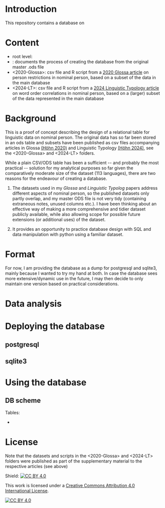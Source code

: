 # Introduction

This repository contains a database on 


# Content

- root level:
- <db-creation-notes>: documents the process of creating the database from the original master .ods file
- <2020-Glossa>: csv file and R script from a [2020 Glossa article](https://doi.org/10.5334/gjgl.1121) on person restrictions in nominal person, based on a subset of the data in the main database
- <2024-LT>: csv file and R script from a [2024 Linguistic Typology article](https://doi.org/10.1515/lingty-2023-0080) on word order correlations in nominal person, based on a (larger) subset of the data represented in the main database


# Background

This is a proof of concept describing the design of a relational table for linguistic data on nominal person. The original data has so far been stored in an ods table and subsets have been published as csv files accompanying articles in Glossa [(Höhn 2020)](https://doi.org/10.5334/gjgl.1121) and Linguistic Typology [(Höhn 2024)](https://doi.org/10.1515/lingty-2023-0080), see the <2020-Glossa> and <2024-LT> folders.

While a plain CSV/ODS table has been a sufficient -- and probably the most practical -- solution for my analytical purposes so far given the comparatively moderate size of the dataset (113 languages), there are two reasons for the endeavour of creating a database.

1. The datasets used in my *Glossa* and *Linguistic Typolog* papers address different aspects of nominal person, so the published datasets only partly overlap, and my master ODS file is not very tidy (containing extraneous notes, unused columns etc.). I have been thinking about an effective way of making a more comprehensive and tidier dataset publicly available, while also allowing scope for possible future extensions (or additional uses) of the dataset.

2. It provides an opportunity to practice database design with SQL and data manipulation with python using a familiar dataset.


# Format

For now, I am providing the database as a dump for postgresql and sqlite3, mainly because I wanted to try my hand at both. In case the database sees more extensive/dynamic use in the future, I may then decide to only maintain one version based on practical considerations.

# Data analysis



# Deploying the database

## postgresql


## sqlite3


# Using the database


## DB scheme

Tables:

- 



# License

Note that the datasets and scripts in the <2020-Glossa> and <2024-LT> folders were published as part of the supplementary material to the respective articles (see above)

Shield: [![CC BY 4.0][cc-by-shield]][cc-by]

This work is licensed under a
[Creative Commons Attribution 4.0 International License][cc-by].

[![CC BY 4.0][cc-by-image]][cc-by]

[cc-by]: http://creativecommons.org/licenses/by/4.0/
[cc-by-image]: https://i.creativecommons.org/l/by/4.0/88x31.png
[cc-by-shield]: https://img.shields.io/badge/License-CC%20BY%204.0-lightgrey.svg
